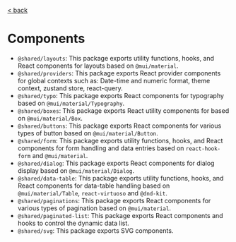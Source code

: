 [< back](../README.md)

# Components

- `@shared/layouts`: This package exports utility functions, hooks, and React components for layouts based on `@mui/material`.
- `@shared/providers`: This package exports React provider components for global contexts such as: Date-time and numeric format, theme context, zustand store, react-query.
- `@shared/typo`: This package exports React components for typography based on `@mui/material/Typography`.
- `@shared/boxes`: This package exports React utility components for based on `@mui/material/Box`.
- `@shared/buttons`: This package exports React components for various types of button based on `@mui/material/Button`.
- `@shared/form`: This package exports utility functions, hooks, and React components for form handling and data entries based on `react-hook-form` and `@mui/material`.
- `@shared/dialog`: This package exports React components for dialog display based on `@mui/material/Dialog`.
- `@shared/data-table`: This package exports utility functions, hooks, and React components for data-table handling based on `@mui/material/Table`, `react-virtuoso` and `@dnd-kit`.
- `@shared/paginations`: This package exports React components for various types of pagination based on `@mui/material`.
- `@shared/paginated-list`: This package exports React components and hooks to control the dynamic data list.
- `@shared/svg`: This package exports SVG components.
